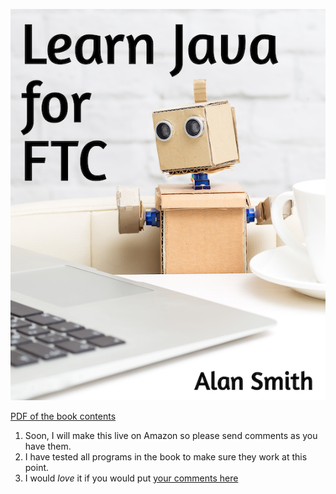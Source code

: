 ![Book Cover](BookCover.png)

[PDF of the book contents](LearnJavaForFTC.pdf)

1. Soon, I will make this live on Amazon so please send comments as you have them.
2. I have tested all programs in the book to make sure they work at this point.
3. I would *love* it if you would put [your comments here](https://github.com/alan412/LearnJavaForFTC/issues/new?assignees=&labels=&template=book-comments.md&title=)   
